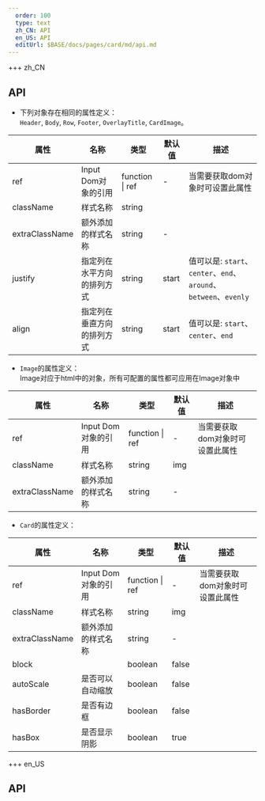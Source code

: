 ```yaml
---   
  order: 100
  type: text
  zh_CN: API
  en_US: API
  editUrl: $BASE/docs/pages/card/md/api.md
---      
```


+++  zh_CN
## API

- 下列对象存在相同的属性定义：    
 <Code>Header</Code>, <Code>Body</Code>, <Code>Row</Code>, <Code>Footer</Code>, <Code>OverlayTitle</Code>,
 <Code>CardImage</Code>。

| 属性 | 名称 | 类型 | 默认值 | 描述 |    
| --- | --- | --- | --- | --- |
| ref | Input Dom对象的引用 | function \| ref | - | 当需要获取dom对象时可设置此属性 |
| className | 样式名称 | string |  |  |
| extraClassName | 额外添加的样式名称 | string | - |  |
| justify | 指定列在水平方向的排列方式 | string | start | 值可以是: <Code>start</Code>、<Code>center</Code>、<Code>end</Code>、<Code>around</Code>、<Code>between</Code>、<Code>evenly</Code> |
| align | 指定列在垂直方向的排列方式 | string | start | 值可以是: <Code>start</Code>、<Code>center</Code>、<Code>end</Code> |


- <Code>Image</Code>的属性定义：    
   Image对应于html中的<img/>对象，所有可配置的属性都可应用在Image对象中

| 属性 | 名称 | 类型 | 默认值 | 描述 |
| --- | --- | --- | --- | --- |
| ref | Input Dom对象的引用 | function \| ref | - | 当需要获取dom对象时可设置此属性 |
| className | 样式名称 | string | img |  |
| extraClassName | 额外添加的样式名称 | string | - |  |

- <Code>Card</Code>的属性定义：    

| 属性 | 名称 | 类型 | 默认值 | 描述 |
| --- | --- | --- | --- | --- |
| ref | Input Dom对象的引用 | function \| ref | - | 当需要获取dom对象时可设置此属性 |
| className | 样式名称 | string | img |  |
| extraClassName | 额外添加的样式名称 | string | - |  |
| block |  | boolean | false |  |
| autoScale | 是否可以自动缩放 | boolean | false |  |
| hasBorder | 是否有边框 | boolean | false |  |
| hasBox | 是否显示阴影 | boolean | true |  |

+++ en_US
## API

